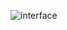 ![interface](https://github.com/osdnike/interfacesotrong/assets/168231296/eff6a057-8edf-466b-b362-6d3ca3068127)
